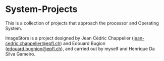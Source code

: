 # System-Projects

This is a collection of projects that approach the processor and Operating System.

ImageStore is a project designed by Jean Cédric Chappelier (jean-cedric.chappelier@epfl.ch) and Edouard Bugion (edouard.bugnion@epfl.ch), and carried out by myself and Henrique Da Silva Gameiro. 